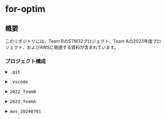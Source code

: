 # for-optim

## 概要
このリポジトリには、Team BのSTM32プロジェクト、Team Aの2023年度プロジェクト、およびAWSに関連する資料が含まれています。
### プロジェクト構成
<pre>
<details>
<summary>.git</summary>
.git
├── hooks
│ ├── applypatch-msg.sample
│ ├── commit-msg.sample
│ ├── fsmonitor-watchman.sample
│ ├── post-update.sample
│ ├── pre-applypatch.sample
│ ├── pre-commit.sample
│ ├── pre-merge-commit.sample
│ ├── pre-push.sample
│ ├── pre-rebase.sample
│ ├── pre-receive.sample
│ ├── prepare-commit-msg.sample
│ ├── push-to-checkout.sample
│ ├── sendemail-validate.sample
│ └── update.sample
├── info
│ └── exclude
├── logs
│ ├── refs
│ │ ├── heads
│ │ │ └── main
│ │ └── remotes
│ │ └── origin
│ │ └── main
│ └── HEAD
├── objects
│ ├── 00
│ │ └── 635b0accdca7d8339c8a06fd2339582ddf1786
│ ├── 0b
│ │ └── b4a2e8a4b7f07bf6139e5402fbf6f309ebf417
│ ├── 0c
│ │ └── 02b3c4cf181b39170217af5e0a881feb85026e
│ ├── 0e
│ │ └── 112643e6ab621e9a805a15bdaeff775b916879
│ ├── 0f
│ │ └── c5e15c65a4083750e2dbc928f90f4da16e04eb
│ ├── 14
│ │ └── c8b552de7874ff80b74817f21eb9f15651601c
│ ├── 17
│ │ └── 2603f4c0f255de636579e6f0951a97eb112b0e
│ ├── 1c
│ │ └── 7a4caaee8e5d9ef24f440cb2dfe1b62e09e7c3
│ ├── 1f
│ │ ├── 617a6706a41b4e98c8147d3a42191d4b1e2a94
│ │ └── add2e20f497c4596eb02d28924379aedcd4688
│ ├── 28
│ │ └── 46561f499e2726e1b087432abc5bf261b154bb
│ ├── 2f
│ │ └── 5c0a9e969fc11ac5aa7b726d215e1683675362
│ ├── 34
│ │ └── 0b7bc61459ac0a014c84a72a498650dc9cc855
│ ├── 40
│ │ └── bc4729b1da4dc1f1302c982bea02f54f755c33
│ ├── 41
│ │ ├── a66578f8f49b3019ac267c5ed199cc89b3720d
│ │ └── ee4d3dc7f219e2204115645b8e08d2a9d3c470
│ ├── 48
│ │ ├── 4c4dc4970986af3251322fda2c81afb60b69ca
│ │ └── 95921a9a8f6d2eea4e33e5424517b767135f13
│ ├── 49
│ │ ├── a1e787156c863633e1e4b6c4344feab1164c42
│ │ └── d408c3560473268a6c071bcee55ad561a843c9
│ ├── 4c
│ │ └── 481e1cc3eb23c8b4ee5704ba1009dc525018d5
│ ├── 55
│ │ └── 18813a1b3d375c96488986e7137bda2c82a6f0
│ ├── 59
│ │ └── 204288e4f417c5c70501010ffcb94014d83c0e
│ ├── 66
│ │ └── 49b528393fd78fe1f37f06d993a21b2b22a787
│ ├── 6f
│ │ └── 38240e18bc7ad2f459dabaeb15234115efe1e2
│ ├── 79
│ │ └── 7ba2068b7bef60adbcbd5fbd27f33f343e3954
│ ├── 80
│ │ └── 48658693fc6cb38e68347b2b78ceaaef13bcb2
│ ├── 82
│ │ └── 8a46e20cf7e68a711a984453714f88b9c35c2f
│ ├── 86
│ │ └── 74c609894f3107318d8d75b61359401357f90a
│ ├── 89
│ │ └── 12d7cd63b7e27b4ee28e03475ce07cace0552b
│ ├── 8b
│ │ └── 097087671137ac87da8356e20c6e61a29bc6aa
│ ├── 8c
│ │ └── 9c4cb55ca4ac1c6540ecb33a68882bba797e84
│ ├── 8f
│ │ └── 04f8fc009855336dd961b8951771a2a0c643e2
│ ├── 92
│ │ └── 7e0371eea33fb961ca5b7f1df5386a3e107197
│ ├── 93
│ │ └── 3d0b93a7736e1cc3f2beab30656c909543c765
│ ├── 97
│ │ └── 8d3eb1798463ada4440a1808208b95eafe5e39
│ ├── 9b
│ │ └── a28064e80cd98562b1949c5489bf1b9deda73e
│ ├── a1
│ │ ├── 3cb6cd0a9bad94721cd92715c2b39d9775f3ec
│ │ └── 944f2ab152d3d0c5f206050fa81f8e955ca5c6
│ ├── a7
│ │ └── 3de7fa9738a591880ae1391b514f4fe1d44718
│ ├── a9
│ │ └── 25b7170f1a27927be37d53d531d3961eda25b2
│ ├── b3
│ │ └── e8739502644687a74900f443ac05fbc6576c5b
│ ├── b4
│ │ └── e82e53def6d981793796bf5e252cd5772504d4
│ ├── b6
│ │ └── 354e503bb8f8b31a8b43017b0478b176821cc8
│ ├── bb
│ │ ├── 879da5a0774e5e3a4e5e90dba7a0770370c0f7
│ │ └── bdd681359cb711fcbca2bf825b14cb6e9ddd4d
│ ├── bd
│ │ └── 609ebf2b8ac8723e82883dfe0e799db05af89a
│ ├── c0
│ │ └── 3ca145378adbda720291ac7758d220bb34579a
│ ├── c2
│ │ └── 682864bfb457ded9176755624a2bf1d2010372
│ ├── c4
│ │ └── 85250091e8d69c6f4295001053719242e2c7a2
│ ├── c8
│ │ └── 57e8f4a72a297ad3f496c9d52771eb67a84740
│ ├── cf
│ │ └── 1cfb769dff36b8e0ef14ba7120169bdec16267
│ ├── d0
│ │ └── a01744f6c5383e02abd5dee1b97c2fa3d8afed
│ ├── d1
│ │ └── 47be8e6a134a2e2c6b55c260175f9e15d039fb
│ ├── d6
│ │ └── b2f993a7e40bec6c8d5940b2c88b196e13331b
│ ├── dc
│ │ └── a120edd2924de1534d4601329388c9a32bf9db
│ ├── e9
│ │ └── 5a917a249095ef74da0252f36ab2e2a5f195c5
│ ├── eb
│ │ └── cbea06eea32bdfde88d692b59c6ef6ba70ceb1
│ ├── f1
│ │ └── 8a699507bfe237ff5089e3afa825eeed3f2c9c
│ ├── f2
│ │ └── 4e3fe5c28efeb1fb8bc30969b590f0f33ba6f3
│ ├── fb
│ │ └── 52780892bb3c267e4c253dde06ed7c2320230f
│ ├── fc
│ │ ├── 013f813dc21fc06a4e703e7981a246d6901cac
│ │ └── 6ee44c694b979ca2fba3353f4bb9b899c0fa97
│ ├── ff
│ │ ├── 0958213713e51e8d63fa048d5a00afe9c6c544
│ │ └── c64ce29496e07baf613d134b4ba7f4b8f8a8c1
│ ├── info
│ └── pack
├── refs
│ ├── heads
│ │ └── main
│ ├── remotes
│ │ └── origin
│ │ └── main
│ └── tags
├── COMMIT_EDITMSG
├── config
├── description
├── HEAD
└── index
</details>
<details>
<summary>.vscode</summary>
.vscode
├── c_cpp_properties.json
├── launch.json
└── settings.json
</details>
<details>
<summary>2022_TeamB</summary>
2022_TeamB
├── .vscode
│ ├── c_cpp_properties.json
│ ├── launch.json
│ └── settings.json
├── ArduinoUNO
│ └── DS4.ino
└── STM32f446re
├── Library
│ ├── OmniMove
│ │ ├── OmniMove.cpp
│ │ └── OmniMove.h
│ └── SerialCtrl
│ ├── SerialCtrl.cpp
│ └── SerialCtrl.h
└── main.cpp
</details>
<details>
<summary>2023_TeamA</summary>
2023_TeamA
├── ArduinoUNO
│ └── DS4.ino
└── STM32f446re
├── Library
│ ├── OmniMove
│ │ ├── OmniMove.cpp
│ │ └── OmniMove.h
│ ├── SerialCtrl
│ │ ├── SerialCtrl.cpp
│ │ └── SerialCtrl.h
│ └── SoftI2C
│ ├── SoftI2C.cpp
│ └── SoftI2C.h
└── main.cpp
</details>
<details>
<summary>aws_20240701</summary>
aws_20240701
├── css
│ └── custom_style.css
├── img
│ ├── camera.png
│ ├── connection.png
│ ├── faq.png
│ ├── manual_auto.png
│ ├── manual.png
│ ├── punch_clock.png
│ ├── sample.jpg
│ ├── sensors.png
│ ├── timer.png
│ ├── toggle.png
│ ├── valve_active.png
│ ├── valve_inactive.png
│ ├── wifi_connected.png
│ └── wifi_disconnected.png
├── php
│ ├── control.php
│ ├── get_schedule.php
│ ├── login.php
│ ├── set_hash.php
│ └── set_schedule.php
├── ras
│ ├── display.php
│ └── gpio_control.php
└── index.html
</details>
</pre>
